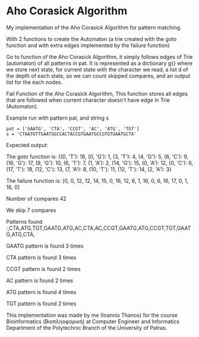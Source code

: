 # Aho Corasick Algorithm

My implementation of the Aho Corasick Algorithm for pattern matching. 

With 2 functions to create the Automaton (a trie created with the goto function and with extra edges implemented by the 
failure function)

Go to function of the Aho Corasick Algorithm, it  simply follows edges of Trie (automaton)  of all patterns in pat. It is 
represented as a dictionary g{} where we store next state, for current state with the character we read, a list d of the 
depth of each state, so we can count skipped compares, and an output list for the each nodes.

Fail Function of the Aho Corasick Algorithm, This function stores all edges that are followed when current character doesn't 
have edge in Trie (Automaton).

Example run with pattern pat, and string s

    pat = ['GAATG', 'CTA', 'CCGT', 'AC', 'ATG', 'TGT']
    s = 'CTAATGTTGAATGGCCACTACCGTGAATGCCGTGTGAATGCTA'
Expected output:

The goto function is:
{(0, 'T'): 16, (0, 'G'): 1, (3, 'T'): 4, (4, 'G'): 5, (6, 'C'): 9, (16, 'G'): 17, (9, 'G'): 10, (6, 'T'): 7, (1, 'A'): 2, (14, 'G'): 15, (0, 'A'): 12, (0, 'C'): 6, (17, 'T'): 18, (12, 'C'): 13, (7, 'A'): 8, (10, 'T'): 11, (12, 'T'): 14, (2, 'A'): 3}

The failure function is:
[0, 0, 12, 12, 14, 15, 0, 16, 12, 6, 1, 16, 0, 6, 16, 17, 0, 1, 16, 0]

Number of compares 42

We skip 7 compares

Patterns found :,CTA,ATG,TGT,GAATG,ATG,AC,CTA,AC,CCGT,GAATG,ATG,CCGT,TGT,GAATG,ATG,CTA,

GAATG pattern is found 3 times 

CTA pattern is found 3 times 

CCGT pattern is found 2 times 

AC pattern is found 2 times 

ATG pattern is found 4 times 

TGT pattern is found 2 times 


This implementation was made by me (Ioannis Thanos) for the course Bioinformatics (Βιοπληοφορική) at Computer Engineer and
Informatics Department of the Polytechnic Branch of the University of Patras. 

